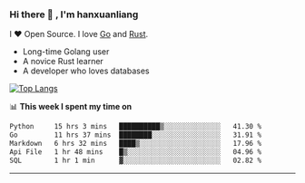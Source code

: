 ### Hi there 👋 , I'm hanxuanliang

<!--
**hanxuanliang/hanxuanliang** is a ✨ _special_ ✨ repository because its `README.md` (this file) appears on your GitHub profile.

Here are some ideas to get you started:

- 🔭 I’m currently working on ...
- 🌱 I’m currently learning ...
- 👯 I’m looking to collaborate on ...
- 🤔 I’m looking for help with ...
- 💬 Ask me about ...
- 📫 How to reach me: ...
- 😄 Pronouns: ...
- ⚡ Fun fact: ...
-->
I ❤ Open Source. I love [Go](https://golang.org) and [Rust](https://www.rust-lang.org/zh-CN/).

* Long-time Golang user
* A novice Rust learner
* A developer who loves databases

[![Top Langs](https://github-readme-stats.vercel.app/api?username=hanxuanliang&show_icons=true&count_private=true&line_height=40)](https://github.com/anuraghazra/github-readme-stats)

📊 **This week I spent my time on**
<!--START_SECTION:waka-->

```txt
Python     15 hrs 3 mins   ██████████▒░░░░░░░░░░░░░░   41.30 %
Go         11 hrs 37 mins  ████████░░░░░░░░░░░░░░░░░   31.91 %
Markdown   6 hrs 32 mins   ████▒░░░░░░░░░░░░░░░░░░░░   17.96 %
Api File   1 hr 48 mins    █▒░░░░░░░░░░░░░░░░░░░░░░░   04.96 %
SQL        1 hr 1 min      ▓░░░░░░░░░░░░░░░░░░░░░░░░   02.82 %
```

<!--END_SECTION:waka-->

***
